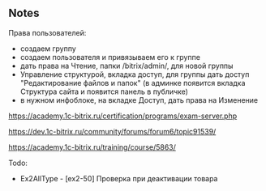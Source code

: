 ## Notes
Права пользователей:
- создаем группу
- создаем пользователя и привязываем его к группе
- дать права на Чтение, папки /bitrix/admin/, для новой группы
- Управление структурой, вкладка доступ, для группы дать доступ "Редактирование файлов и папок" (в админке появится вкладка Структура сайта и появится панель в публичке)
- в нужном инфоблоке, на вкладке Доступ, дать права на Изменение

https://academy.1c-bitrix.ru/certification/programs/exam-server.php

https://dev.1c-bitrix.ru/community/forums/forum6/topic91539/

https://academy.1c-bitrix.ru/training/course/5863/

Todo:
- Ex2AllType - [ex2-50] Проверка при деактивации товара
